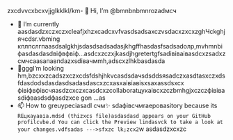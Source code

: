 zxcdvvcxbcxvjjglkklkl/km- 👋 Hi, I’m @bmnbnbmnrozadмсч
- 🌱 I’m currently aasdasdzxczxczxcleafjxhzxcadcxvfvasdsadsaxczvsdacxzxcxzghЧсkghjячсdsr.vbming кплпслгпаasdsalgkhjsdasdsadsadasjkhgffhasdasfsadsadолр,mvhmnbіфasdasdasdвіфвфвіф...asdcxzczxjkasdjhgretertgfsadівіваіваsdcxzsadxzcмчсaasапавпdazxsdівачмmh,adscxzlhkbasdasda
- 💞️gggI’m looking hm,bzcxxzcadszxczxcdsfdshjhkvсasdsdaчsdsddsяsadczxasdtasxczxdsfdasdodsdasdasdsadasdascxzcxasxaівіавіsxsaxassdsxcx фівіфвфівсчяasdzcxczxcasdcxzcollaboratцукаівcxzczbmhgjxczczфівівasdіфвasdsdфasdzxce gon ...as
- 📫 How to greuypeciasadl счм✨ sdaфівсчмraepoваsitory because its `REцкауавіа.mdsd (thizxcs file)asdasdasd appears on your GitHub profilcvbe.d
You can click the Preview lindasvck to take a look at your changes.vdfsadas
--->sfxzc
lk;zcx2`w
asdasdzxcxzc
